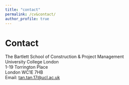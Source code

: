 ```yaml
---
title: "contact"
permalink: /cv&contact/
author_profile: true
---
```



# Contact
The Bartlett School of Construction & Project Management<br>
University College London<br>
1-19 Torrington Place<br>
London WC1E 7HB<br>
Email: tan.tan.17@ucl.ac.uk
